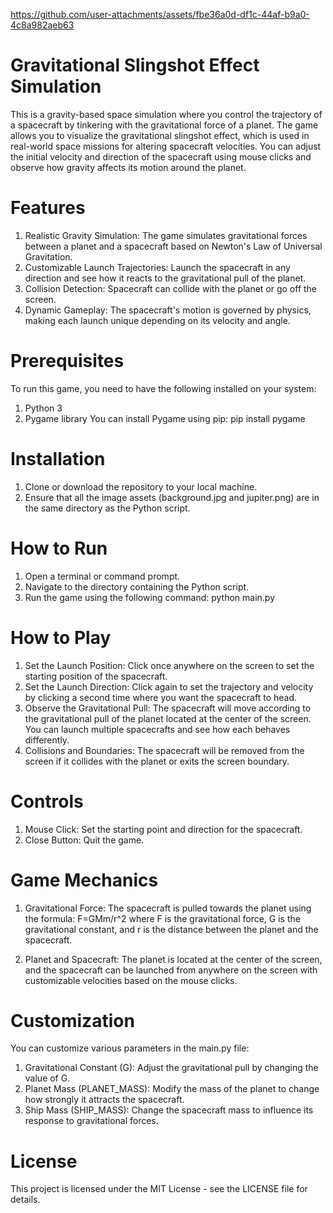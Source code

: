 https://github.com/user-attachments/assets/fbe36a0d-df1c-44af-b9a0-4c8a982aeb63
# Gravitational Slingshot Effect Simulation
This is a gravity-based space simulation where you control the trajectory of a spacecraft by tinkering with the gravitational force of a planet. The game allows you to visualize the gravitational slingshot effect, which is used in real-world space missions for altering spacecraft velocities. You can adjust the initial velocity and direction of the spacecraft using mouse clicks and observe how gravity affects its motion around the planet.


# Features
1. Realistic Gravity Simulation: The game simulates gravitational forces between a planet and a spacecraft based on Newton's Law of Universal Gravitation.
2. Customizable Launch Trajectories: Launch the spacecraft in any direction and see how it reacts to the gravitational pull of the planet.
3. Collision Detection: Spacecraft can collide with the planet or go off the screen.
4. Dynamic Gameplay: The spacecraft's motion is governed by physics, making each launch unique depending on its velocity and angle.

# Prerequisites
To run this game, you need to have the following installed on your system:

1. Python 3
2. Pygame library
You can install Pygame using pip: pip install pygame


# Installation
1. Clone or download the repository to your local machine.
2. Ensure that all the image assets (background.jpg and jupiter.png) are in the same directory as the Python script.

# How to Run
1. Open a terminal or command prompt.
2. Navigate to the directory containing the Python script.
3. Run the game using the following command: python main.py

# How to Play
1. Set the Launch Position: Click once anywhere on the screen to set the starting position of the spacecraft.
2. Set the Launch Direction: Click again to set the trajectory and velocity by clicking a second time where you want the spacecraft to head.
3. Observe the Gravitational Pull: The spacecraft will move according to the gravitational pull of the planet located at the center of the screen. You can launch multiple spacecrafts and see how each behaves differently.
4. Collisions and Boundaries: The spacecraft will be removed from the screen if it collides with the planet or exits the screen boundary.

# Controls
1. Mouse Click: Set the starting point and direction for the spacecraft.
2. Close Button: Quit the game.

# Game Mechanics
1. Gravitational Force: The spacecraft is pulled towards the planet using the formula:
F=GMm/r^2
where F is the gravitational force, G is the gravitational constant, and r is the distance between the planet and the spacecraft.

2. Planet and Spacecraft: The planet is located at the center of the screen, and the spacecraft can be launched from anywhere on the screen with customizable velocities based on the mouse clicks.

# Customization
You can customize various parameters in the main.py file:

1. Gravitational Constant (G): Adjust the gravitational pull by changing the value of G.
2. Planet Mass (PLANET_MASS): Modify the mass of the planet to change how strongly it attracts the spacecraft.
3. Ship Mass (SHIP_MASS): Change the spacecraft mass to influence its response to gravitational forces.

# License
This project is licensed under the MIT License - see the LICENSE file for details.
